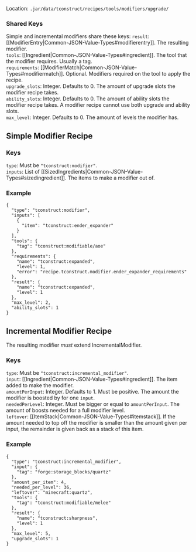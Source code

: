 Location: `.jar/data/tconstruct/recipes/tools/modifiers/upgrade/`
### Shared Keys
Simple and incremental modifiers share these keys:
`result`: [[ModifierEntry|Common-JSON-Value-Types#modifierentry]]. The resulting modifier.  
`tools`: [[Ingredient|Common-JSON-Value-Types#ingredient]]. The tool that the modifier requires. Usually a tag.  
`requirements`: [[ModifierMatch|Common-JSON-Value-Types#modifiermatch]]. Optional. Modifiers required on the tool to apply the recipe.  
`upgrade_slots`: Integer. Defaults to 0. The amount of upgrade slots the modifier recipe takes.  
`ability_slots`: Integer. Defaults to 0. The amount of ability slots the modifier recipe takes. A modifier recipe cannot use both upgrade and ability slots.  
`max_level`: Integer. Defaults to 0. The amount of levels the modifier has.  

## Simple Modifier Recipe
### Keys
`type`: Must be `"tconstruct:modifier"`.  
`inputs`: List of [[SizedIngredients|Common-JSON-Value-Types#sizedingredient]]. The items to make a modifier out of.  

### Example
    {
      "type": "tconstruct:modifier",
      "inputs": [
        {
          "item": "tconstruct:ender_expander"
        }
      ],
      "tools": {
        "tag": "tconstruct:modifiable/aoe"
      },
      "requirements": {
        "name": "tconstruct:expanded",
        "level": 1,
        "error": "recipe.tconstruct.modifier.ender_expander_requirements"
      },
      "result": {
        "name": "tconstruct:expanded",
        "level": 1
      },
      "max_level": 2,
      "ability_slots": 1
    }

## Incremental Modifier Recipe
The resulting modifier *must* extend IncrementalModifier.
### Keys
`type`: Must be `"tconstruct:incremental_modifier"`.  
`input`: [[Ingredient|Common-JSON-Value-Types#ingredient]]. The item added to make the modifier.  
`amountPerInput`: Integer. Defaults to 1. Must be positive. The amount the modifier is boosted by for one `input`.  
`neededPerLevel`: Integer. Must be bigger or equal to `amountPerInput`. The amount of boosts needed for a full modifier level.  
`leftover`: [[ItemStack|Common-JSON-Value-Types#itemstack]]. If the amount needed to top off the modifier is smaller than the amount given per input, the remainder is given back as a stack of this item.  

### Example
    {
      "type": "tconstruct:incremental_modifier",
      "input": {
        "tag": "forge:storage_blocks/quartz"
      },
      "amount_per_item": 4,
      "needed_per_level": 36,
      "leftover": "minecraft:quartz",
      "tools": {
        "tag": "tconstruct:modifiable/melee"
      },
      "result": {
        "name": "tconstruct:sharpness",
        "level": 1
      },
      "max_level": 5,
      "upgrade_slots": 1
    }